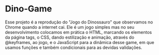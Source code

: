 # Dino-Game
Esse projeto é a reprodução do "Jogo do Dinossauro" que observamos no Chrome quando a internet cai.
Ele é um jogo simples mas no seu desenvolvimento colocamos em prática o HTML, marcando os elementos
da página tags, o CSS, dando estilização e animação, através do @keyframes, ao jogo, e o JavaScript
para a dinâmica desse game, em que usamos funções e também condicionais para as devidas validações.

